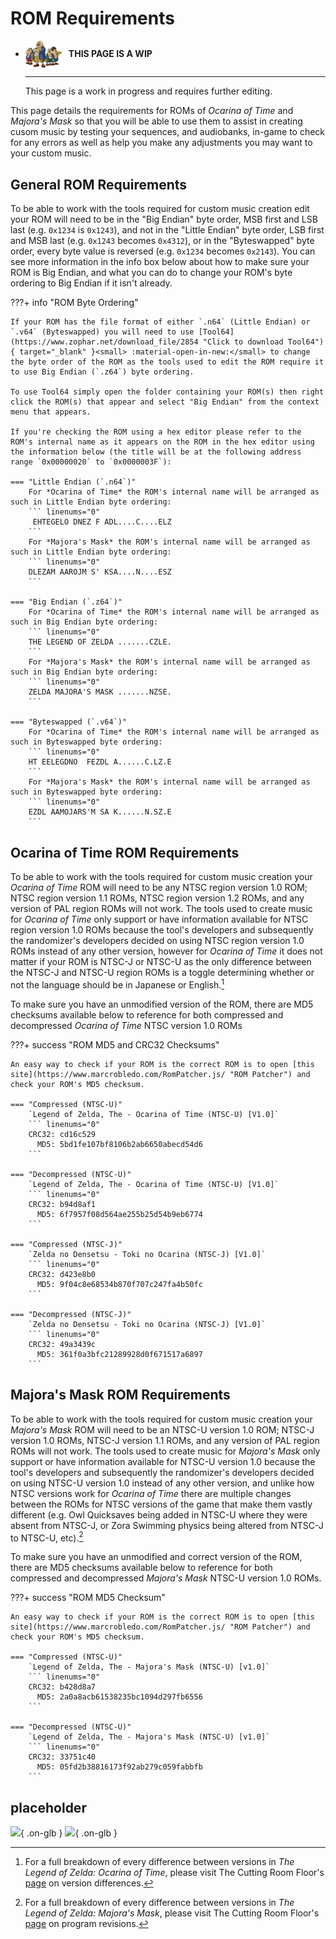 # ROM Requirements

<div class="grid cards" markdown>

-   <img style="width:58.5px; height:auto; vertical-align: middle;" src="../../assets/images/carpenters.png"> <b>&nbsp;&nbsp;THIS PAGE IS A WIP</b>
  
    ---

    This page is a work in progress and requires further editing.

</div>

This page details the requirements for ROMs of *Ocarina of Time* and *Majora's Mask* so that you will be able to use them to assist in creating cusom music by testing your sequences, and audiobanks, in-game to check for any errors as well as help you make any adjustments you may want to your custom music.

## General ROM Requirements
To be able to work with the tools required for custom music creation edit your ROM will need to be in the "Big Endian" byte order, MSB first and LSB last (e.g. `0x1234` is `0x1243`), and not in the "Little Endian" byte order, LSB first and MSB last (e.g. `0x1243` becomes `0x4312`), or in the "Byteswapped" byte order, every byte value is reversed (e.g. `0x1234` becomes `0x2143`). You can see more information in the info box below about how to make sure your ROM is Big Endian, and what you can do to change your ROM's byte ordering to Big Endian if it isn't already.

???+ info "ROM Byte Ordering"

    If your ROM has the file format of either `.n64` (Little Endian) or `.v64` (Byteswapped) you will need to use [Tool64](https://www.zophar.net/download_file/2854 "Click to download Tool64"){ target="_blank" }<small> :material-open-in-new:</small> to change the byte order of the ROM as the tools used to edit the ROM require it to use Big Endian (`.z64`) byte ordering.

    To use Tool64 simply open the folder containing your ROM(s) then right click the ROM(s) that appear and select "Big Endian" from the context menu that appears.

    If you're checking the ROM using a hex editor please refer to the ROM's internal name as it appears on the ROM in the hex editor using the information below (the title will be at the following address range `0x00000020` to `0x0000003F`):

    === "Little Endian (`.n64`)"
        For *Ocarina of Time* the ROM's internal name will be arranged as such in Little Endian byte ordering:
        ``` linenums="0"
         EHTEGELO DNEZ F ADL....C....ELZ
        ```
        For *Majora's Mask* the ROM's internal name will be arranged as such in Little Endian byte ordering:
        ``` linenums="0"
        DLEZAM AAROJM S' KSA....N....ESZ
        ```

    === "Big Endian (`.z64`)"
        For *Ocarina of Time* the ROM's internal name will be arranged as such in Big Endian byte ordering:
        ``` linenums="0"
        THE LEGEND OF ZELDA .......CZLE.
        ```
        For *Majora's Mask* the ROM's internal name will be arranged as such in Big Endian byte ordering:
        ``` linenums="0"
        ZELDA MAJORA'S MASK .......NZSE.
        ```

    === "Byteswapped (`.v64`)"
        For *Ocarina of Time* the ROM's internal name will be arranged as such in Byteswapped byte ordering:
        ``` linenums="0"
        HT EELEGDNO  FEZDL A......C.LZ.E
        ```
        For *Majora's Mask* the ROM's internal name will be arranged as such in Byteswapped byte ordering:
        ``` linenums="0"
        EZDL AAMOJARS'M SA K......N.SZ.E
        ```

## Ocarina of Time ROM Requirements

To be able to work with the tools required for custom music creation your *Ocarina of Time* ROM will need to be any NTSC region version 1.0 ROM; NTSC region version 1.1 ROMs, NTSC region version 1.2 ROMs, and any version of PAL region ROMs will not work. The tools used to create music for *Ocarina of Time* only support or have information available for NTSC region version 1.0 ROMs because the tool's developers and subsequently the randomizer's developers decided on using NTSC region version 1.0 ROMs instead of any other version, however for *Ocarina of Time* it does not matter if your ROM is NTSC-J or NTSC-U as the only difference between the NTSC-J and NTSC-U region ROMs is a toggle determining whether or not the language should be in Japanese or English.[^1]

To make sure you have an unmodified version of the ROM, there are MD5 checksums available below to reference for both compressed and decompressed *Ocarina of Time* NTSC version 1.0 ROMs

???+ success "ROM MD5 and CRC32 Checksums"

    An easy way to check if your ROM is the correct ROM is to open [this site](https://www.marcrobledo.com/RomPatcher.js/ "ROM Patcher") and check your ROM's MD5 checksum.

    === "Compressed (NTSC-U)"
        `Legend of Zelda, The - Ocarina of Time (NTSC-U) [V1.0]`
        ``` linenums="0"
        CRC32: cd16c529
          MD5: 5bd1fe107bf8106b2ab6650abecd54d6
        ```

    === "Decompressed (NTSC-U)"
        `Legend of Zelda, The - Ocarina of Time (NTSC-U) [V1.0]`
        ``` linenums="0"
        CRC32: b94d8af1
          MD5: 6f7957f08d564ae255b25d54b9eb6774
        ```

    === "Compressed (NTSC-J)"
        `Zelda no Densetsu - Toki no Ocarina (NTSC-J) [V1.0]`
        ``` linenums="0"
        CRC32: d423e8b0
          MD5: 9f04c8e68534b870f707c247fa4b50fc
        ```

    === "Decompressed (NTSC-J)"
        `Zelda no Densetsu - Toki no Ocarina (NTSC-J) [V1.0]`
        ``` linenums="0"
        CRC32: 49a3439c
          MD5: 361f0a3bfc21289928d0f671517a6897
        ```

## Majora's Mask ROM Requirements

To be able to work with the tools required for custom music creation your *Majora's Mask* ROM will need to be an NTSC-U version 1.0 ROM; NTSC-J version 1.0 ROMs, NTSC-J version 1.1 ROMs, and any version of PAL region ROMs will not work. The tools used to create music for *Majora's Mask* only support or have information available for NTSC-U version 1.0 because the tool's developers and subsequently the randomizer's developers decided on using NTSC-U version 1.0 instead of any other version, and unlike how NTSC versions work for *Ocarina of Time* there are multiple changes between the ROMs for NTSC versions of the game that make them vastly different (e.g. Owl Quicksaves being added in NTSC-U where they were absent from NTSC-J, or Zora Swimming physics being altered from NTSC-J to NTSC-U, etc).[^2]

To make sure you have an unmodified and correct version of the ROM, there are MD5 checksums available below to reference for both compressed and decompressed *Majora's Mask* NTSC-U version 1.0 ROMs.

???+ success "ROM MD5 Checksum"

    An easy way to check if your ROM is the correct ROM is to open [this site](https://www.marcrobledo.com/RomPatcher.js/ "ROM Patcher") and check your ROM's MD5 checksum.

    === "Compressed (NTSC-U)"
        `Legend of Zelda, The - Majora's Mask (NTSC-U) [v1.0]`
        ``` linenums="0"
        CRC32: b428d8a7
          MD5: 2a0a8acb61538235bc1094d297fb6556
        ```

    === "Decompressed (NTSC-U)"
        `Legend of Zelda, The - Majora's Mask (NTSC-U) [v1.0]`
        ``` linenums="0"
        CRC32: 33751c40
          MD5: 05fd2b38816173f92ab279c059fabbfb
        ```

## placeholder

![](../assets/images/samples/piano-range-light.png#only-light){ .on-glb }
![](../assets/images/samples/piano-range-dark.png#only-dark){ .on-glb }

[^1]: For a full breakdown of every difference between versions in *The Legend of Zelda: Ocarina of Time*, please visit The Cutting Room Floor's [page](https://tcrf.net/The_Legend_of_Zelda:_Ocarina_of_Time/Version_Differences "The Legend of Zelda: Ocarina of Time Version Differences") on version differences.

[^2]: For a full breakdown of every difference between versions in *The Legend of Zelda: Majora's Mask*, please visit The Cutting Room Floor's [page](https://tcrf.net/The_Legend_of_Zelda:_Majora%27s_Mask/Program_Revision_Differences "The Legend of Zelda: Majora's Mask Program Revision Differences") on program revisions.